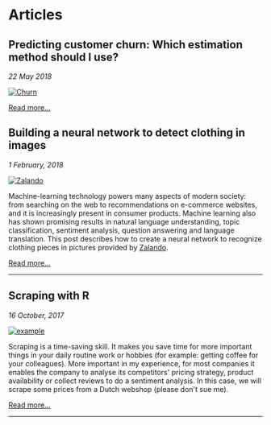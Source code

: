 # Articles
## Predicting customer churn: Which estimation method should I use?

*22 May 2018*

[![Churn](https://www.optimove.com/wp-content/uploads/2014/02/Customer-Churn-Prediction-Prevention.png)](/building-a-neural-network)

[Read more...](/)

## Building a neural network to detect clothing in images

*1 February, 2018*

[![Zalando](https://i.imgur.com/VrKiMgq.png)](/building-a-neural-network)

Machine-learning technology powers many aspects of modern society: from searching on the web to recommendations on e-commerce websites, and it is increasingly present in consumer products. Machine learning also has shown promising results in natural language understanding, topic classification, sentiment analysis, question answering and language translation. This post describes how to create a neural network to recognize clothing pieces in pictures provided by [Zalando](https://zalando.com). 

[Read more...](building-a-neural-network/)

___

## Scraping with R
*16 October, 2017*

[![example](https://i.imgur.com/EslEU0Y.png)](/scraping_with_R)

Scraping is a time-saving skill. It makes you save time for more important things in your daily routine work or hobbies (for example: getting coffee for your colleagues). More important in my experience, for most companies it enables the company to analyse its competitors' pricing strategy, product availability or collect reviews to do a sentiment analysis. In this case, we will scrape some prices from a Dutch webshop (please don't sue me). 

[Read more...](scraping_with_R/)

___
